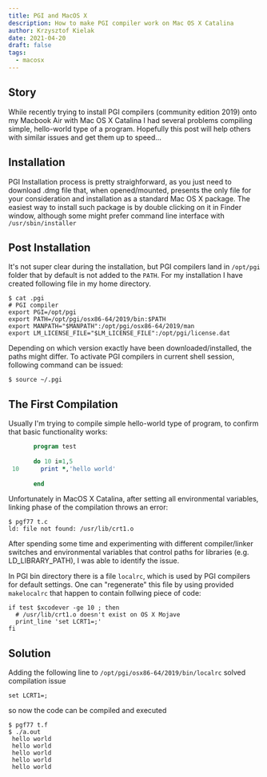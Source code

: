 ```yaml
---
title: PGI and MacOS X
description: How to make PGI compiler work on Mac OS X Catalina
author: Krzysztof Kielak
date: 2021-04-20
draft: false
tags:
  - macosx
---
```


## Story

While recently trying to install PGI compilers (community edition 2019) onto my Macbook Air with Mac OS X Catalina I had several problems compiling simple, hello-world type of a program. Hopefully this post will help others with similar issues and get them up to speed...

## Installation

PGI Installation process is pretty straighforward, as you just need to download .dmg file that, when opened/mounted, presents the only file for your consideration and installation as a standard Mac OS X package. The easiest way to install such package is by double clicking on it in Finder window, although some might prefer command line interface with `/usr/sbin/installer`

## Post Installation

It's not super clear during the installation, but PGI compilers land in `/opt/pgi` folder that by default is not added to the `PATH`. For my installation I have created following file in my home directory.

```shell
$ cat .pgi
# PGI compiler
export PGI=/opt/pgi
export PATH=/opt/pgi/osx86-64/2019/bin:$PATH
export MANPATH="$MANPATH":/opt/pgi/osx86-64/2019/man
export LM_LICENSE_FILE="$LM_LICENSE_FILE":/opt/pgi/license.dat
```

Depending on which version exactly have been downloaded/installed, the paths might differ. To activate PGI compilers in current shell session, following command can be issued:

```shell
$ source ~/.pgi
```

## The First Compilation

Usually I'm trying to compile simple hello-world type of program, to confirm that basic functionality works:

```fortran
       program test
       
       do 10 i=1,5
 10      print *,'hello world'
       
       end
```

Unfortunately in MacOS X Catalina, after setting all environmental variables, linking phase of the compilation throws an error:

```shell
$ pgf77 t.c
ld: file not found: /usr/lib/crt1.o
```

After spending some time and experimenting with different compiler/linker switches and environmental variables that control paths for libraries (e.g. LD_LIBRARY_PATH), I was able to identify the issue.

In PGI bin directory there is a file `localrc`, which is used by PGI compilers for default settings. One can "regenerate" this file by using provided `makelocalrc` that happen to contain follwing piece of code:

```shell
if test $xcodever -ge 10 ; then
  # /usr/lib/crt1.o doesn't exist on OS X Mojave
  print_line 'set LCRT1=;'
fi
```

## Solution

Adding the following line to `/opt/pgi/osx86-64/2019/bin/localrc` solved compilation issue

```
set LCRT1=;
```

so now the code can be compiled and executed

```shell
$ pgf77 t.f
$ ./a.out
 hello world
 hello world
 hello world
 hello world
 hello world
 ```
